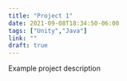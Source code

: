 ```yaml
---
title: "Project 1"
date: 2021-09-08T18:34:50-06:00
tags: ["Unity","Java"]
link: ""
draft: true
---
```

Example project description
